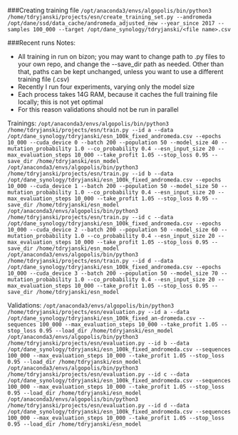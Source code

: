###Creating training file
`/opt/anaconda3/envs/algopolis/bin/python3 /home/tdryjanski/projects/esn/create_training_set.py --andromeda /opt/dane/ssd/data_cache/andromeda_adjusted_new --year_since 2017 --samples 100_000 --target /opt/dane_synology/tdryjanski/<file name>.csv`

###Recent runs
Notes:
- All training in run on bizon; you may want to change path to .py files to your own repo, and change the --save_dir path as needed. Other than that, paths can be kept unchanged, unless you want to use a different training file (.csv)
- Recently I run four experiments, varying only the model size
- Each process takes 14G RAM, because it caches the full training file locally; this is not yet optimal
- For this reason validations should not be run in parallel

Trainings:
`/opt/anaconda3/envs/algopolis/bin/python3 /home/tdryjanski/projects/esn/train.py --id a --data /opt/dane_synology/tdryjanski/esn_100k_fixed_andromeda.csv --epochs 10_000 --cuda_device 0 --batch 200 --population 50 --model_size 40 --mutation_probability 1.0 --co_probability 0.4 --esn_input_size 20 --max_evaluation_steps 10_000 --take_profit 1.05 --stop_loss 0.95 --save_dir /home/tdryjanski/esn_model`
`/opt/anaconda3/envs/algopolis/bin/python3 /home/tdryjanski/projects/esn/train.py --id b --data /opt/dane_synology/tdryjanski/esn_100k_fixed_andromeda.csv --epochs 10_000 --cuda_device 1 --batch 200 --population 50 --model_size 50 --mutation_probability 1.0 --co_probability 0.4 --esn_input_size 20 --max_evaluation_steps 10_000 --take_profit 1.05 --stop_loss 0.95 --save_dir /home/tdryjanski/esn_model`
`/opt/anaconda3/envs/algopolis/bin/python3 /home/tdryjanski/projects/esn/train.py --id c --data /opt/dane_synology/tdryjanski/esn_100k_fixed_andromeda.csv --epochs 10_000 --cuda_device 2 --batch 200 --population 50 --model_size 60 --mutation_probability 1.0 --co_probability 0.4 --esn_input_size 20 --max_evaluation_steps 10_000 --take_profit 1.05 --stop_loss 0.95 --save_dir /home/tdryjanski/esn_model`
`/opt/anaconda3/envs/algopolis/bin/python3 /home/tdryjanski/projects/esn/train.py --id d --data /opt/dane_synology/tdryjanski/esn_100k_fixed_andromeda.csv --epochs 10_000 --cuda_device 3 --batch 200 --population 50 --model_size 70 --mutation_probability 1.0 --co_probability 0.4 --esn_input_size 20 --max_evaluation_steps 10_000 --take_profit 1.05 --stop_loss 0.95 --save_dir /home/tdryjanski/esn_model`

Validations:
`/opt/anaconda3/envs/algopolis/bin/python3 /home/tdryjanski/projects/esn/evaluation.py --id a --data /opt/dane_synology/tdryjanski/esn_100k_fixed_an-dromeda.csv --sequences 100_000 --max_evaluation_steps 10_000 --take_profit 1.05 --stop_loss 0.95 --load_dir /home/tdryjanski/esn_model`
`/opt/anaconda3/envs/algopolis/bin/python3 /home/tdryjanski/projects/esn/evaluation.py --id b --data /opt/dane_synology/tdryjanski/esn_100k_fixed_andromeda.csv --sequences 100_000 --max_evaluation_steps 10_000 --take_profit 1.05 --stop_loss 0.95 --load_dir /home/tdryjanski/esn_model`
`/opt/anaconda3/envs/algopolis/bin/python3 /home/tdryjanski/projects/esn/evaluation.py --id c --data /opt/dane_synology/tdryjanski/esn_100k_fixed_andromeda.csv --sequences 100_000 --max_evaluation_steps 10_000 --take_profit 1.05 --stop_loss 0.95 --load_dir /home/tdryjanski/esn_model`
`/opt/anaconda3/envs/algopolis/bin/python3 /home/tdryjanski/projects/esn/evaluation.py --id d --data /opt/dane_synology/tdryjanski/esn_100k_fixed_andromeda.csv --sequences 100_000 --max_evaluation_steps 10_000 --take_profit 1.05 --stop_loss 0.95 --load_dir /home/tdryjanski/esn_model`
